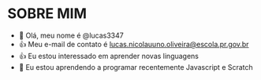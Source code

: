 # SOBRE MIM
- 👋 Olá, meu nome é @lucas3347
- 👍 Meu e-mail de contato é lucas.nicolauuno.oliveira@escola.pr.gov.br
- 👍 Eu estou interessado em aprender novas linguagens
- 🌱 Eu estou aprendendo a programar recentemente Javascript e Scratch

<!---
lucas3347/lucas3347 is a ✨ special ✨ repository because its `README.md` (this file) appears on your GitHub profile.
You can click the Preview link to take a look at your changes.
--->
